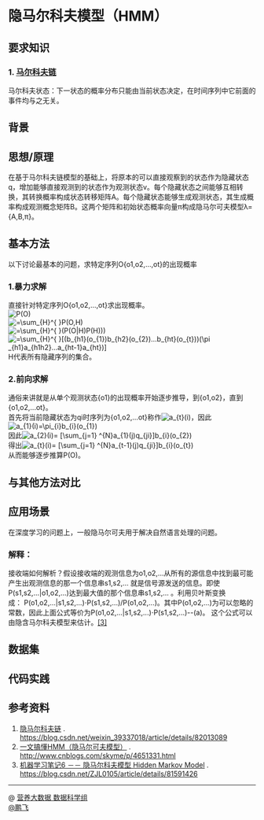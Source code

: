 # 隐马尔科夫模型（HMM）

## 要求知识
### 1. [马尔科夫链](https://zh.wikipedia.org/wiki/%E9%A9%AC%E5%B0%94%E5%8F%AF%E5%A4%AB%E9%93%BE)
马尔科夫状态：下一状态的概率分布只能由当前状态决定，在时间序列中它前面的事件均与之无关。

## 背景

## 思想/原理
在基于马尔科夫链模型的基础上，将原本的可以直接观察到的状态作为隐藏状态q，增加能够直接观测到的状态作为观测状态v。每个隐藏状态之间能够互相转换，其转换概率构成状态转移矩阵A。每个隐藏状态能够生成观测状态，其生成概率构成观测概念矩阵B。这两个矩阵和初始状态概率向量π构成隐马尔可夫模型λ={A,B,π}。

## 基本方法
以下讨论最基本的问题，求特定序列O{o1,o2,...,ot}的出现概率
### 1.暴力求解
直接针对特定序列O{o1,o2,...,ot}求出现概率。<br>
<img src="https://latex.codecogs.com/gif.latex?P(O)" title="P(O)" /><br>
<img src="https://latex.codecogs.com/gif.latex?=\sum_{H}^{&space;}P(O,H)" title="=\sum_{H}^{ }P(O,H)" /><br>
<img src="https://latex.codecogs.com/gif.latex?=\sum_{H}^{&space;}(P(O|H)P(H)))" title="=\sum_{H}^{ }(P(O|H)P(H)))" /><br>
<img src="https://latex.codecogs.com/gif.latex?=\sum_{H}^{&space;}[(b_{h1}(o_{1})b_{h2}(o_{2})...b_{ht}(o_{t}))(\pi&space;_{h1}a_{h1h2}...a_{ht-1}a_{ht})]" title="=\sum_{H}^{ }[(b_{h1}(o_{1})b_{h2}(o_{2})...b_{ht}(o_{t}))(\pi _{h1}a_{h1h2}...a_{ht-1}a_{ht})]" /><br>
H代表所有隐藏序列的集合。
### 2.前向求解
通俗来讲就是从单个观测状态{o1}的出现概率开始逐步推导，到{o1,o2}，直到{o1,o2,...ot}。<br>
首先将当前隐藏状态为qi时序列为{o1,o2,...ot}称作<img src="https://latex.codecogs.com/gif.latex?a_{t}(i)" title="a_{t}(i)" />，因此<img src="https://latex.codecogs.com/gif.latex?a_{1}(i)=\pi_{i}b_{i}(o_{1})" title="a_{1}(i)=\pi_{i}b_{i}(o_{1})" /><br>
因此<img src="https://latex.codecogs.com/gif.latex?a_{2}(i)=&space;[\sum_{j=1}&space;^{N}a_{1}(j)q_{ji}]b_{i}(2)" title="a_{2}(i)= [\sum_{j=1} ^{N}a_{1}(j)q_{ji}]b_{i}(o_{2})" /><br>
得出<img src="https://latex.codecogs.com/gif.latex?a_{t}(i)=&space;[\sum_{j=1}&space;^{N}a_{t-1}(j)q_{ji}]b_{i}(o_{t})" title="a_{t}(i)= [\sum_{j=1} ^{N}a_{t-1}(j)q_{ji}]b_{i}(o_{t})" /><br>
从而能够逐步推算P(O)。

## 与其他方法对比

## 应用场景
在深度学习的问题上，一般隐马尔可夫用于解决自然语言处理的问题。
### 解释：
接收端如何解析？假设接收端的观测信息为o1,o2,...从所有的源信息中找到最可能产生出观测信息的那一个信息串s1,s2,… 就是信号源发送的信息。即使P(s1,s2,...|o1,o2,...)达到最大值的那个信息串s1,s2,… 。利用贝叶斯变换成： P(o1,o2,...|s1,s2,...)⋅P(s1,s2,...)/P(o1,o2,...)。其中P(o1,o2,...)为可以忽略的常数，因此上面公式等价为P(o1,o2,...|s1,s2,...)⋅P(s1,s2,...)--(a)。 这个公式可以由隐含马尔科夫模型来估计。[[3]](https://blog.csdn.net/ZJL0105/article/details/81591426 )

## 数据集

## 代码实践

## 参考资料
1. [隐马尔科夫链](https://blog.csdn.net/weixin_39337018/article/details/82013089) . https://blog.csdn.net/weixin_39337018/article/details/82013089
2. [一文搞懂HMM（隐马尔可夫模型）](http://www.cnblogs.com/skyme/p/4651331.html) . http://www.cnblogs.com/skyme/p/4651331.html
3. [机器学习笔记6 －－ 隐马尔科夫模型 Hidden Markov Model](https://blog.csdn.net/ZJL0105/article/details/81591426) . https://blog.csdn.net/ZJL0105/article/details/81591426

------------
@  [营养大数据 数据科学组](http://git.quietalk.cn/hnbd/data)      
[@鹏飞](http://git.hnbdata.cn/lipengfei)